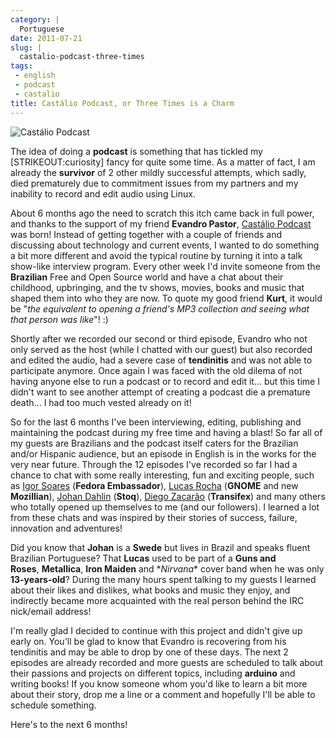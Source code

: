```yaml
---
category: |
  Portuguese
date: 2011-07-21
slug: |
  castalio-podcast-three-times
tags:
 - english
 - podcast
 - castalio
title: Castálio Podcast, or Three Times is a Charm
---
```


![Castálio Podcast](http://farm6.static.flickr.com/5149/5574058090_18863ca261_d.jpg)

The idea of doing a **podcast** is something that has tickled my
\[STRIKEOUT:curiosity\] fancy for quite some time. As a matter of fact,
I am already the **survivor** of 2 other mildly successful attempts,
which sadly, died prematurely due to commitment issues from my partners
and my inability to record and edit audio using Linux.

About 6 months ago the need to scratch this itch came back in full
power, and thanks to the support of my friend **Evandro Pastor**,
[Castálio Podcast](http://www.castalio.info/) was born! Instead of
getting together with a couple of friends and discussing about
technology and current events, I wanted to do something a bit more
different and avoid the typical routine by turning it into a talk
show-like interview program. Every other week I'd invite someone from
the **Brazilian** Free and Open Source world and have a chat about their
childhood, upbringing, and the tv shows, movies, books and music that
shaped them into who they are now. To quote my good friend **Kurt**, it
would be "*the equivalent to opening a friend's MP3 collection and
seeing what that person was like*"! :)

Shortly after we recorded our second or third episode, Evandro who not
only served as the host (while I chatted with our guest) but also
recorded and edited the audio, had a severe case of **tendinitis** and
was not able to participate anymore. Once again I was faced with the old
dilema of not having anyone else to run a podcast or to record and edit
it... but this time I didn't want to see another attempt of creating a
podcast die a premature death... I had too much vested already on it!

So for the last 6 months I've been interviewing, editing, publishing and
maintaining the podcast during my free time and having a blast! So far
all of my guests are Brazilians and the podcast itself caters for the
Brazilian and/or Hispanic audience, but an episode in English is in the
works for the very near future. Through the 12 episodes I've recorded so
far I had a chance to chat with some really interesting, fun and
exciting people, such as [Igor Soares](http://igorsoares.com/) (**Fedora
Embassador**), [Lucas Rocha](http://lucasr.org/blog/) (**GNOME** and new
**Mozillian**), [Johan Dahlin](http://blogs.gnome.org/johan/)
(**Stoq**), [Diego Zacarão](http://diegobz.net/) (**Transifex**) and
many others who totally opened up themselves to me (and our followers).
I learned a lot from these chats and was inspired by their stories of
success, failure, innovation and adventures!

Did you know that **Johan** is a **Swede** but lives in Brazil and
speaks fluent Brazilian Portuguese? That **Lucas** used to be part of
a **Guns and Roses**, **Metallica**, **Iron
Maiden** and \**Nirvana*\* cover band when he was only **13-years-old**?
During the many hours spent talking to my guests I learned about their
likes and dislikes, what books and music they enjoy, and indirectly
became more acquainted with the real person behind the IRC nick/email
address!

I'm really glad I decided to continue with this project and didn't give
up early on. You'll be glad to know that Evandro is recovering from his
tendinitis and may be able to drop by one of these days. The next 2
episodes are already recorded and more guests are scheduled to talk
about their passions and projects on different topics, including
**arduino** and writing books! If you know someone whom you'd like to
learn a bit more about their story, drop me a line or a comment and
hopefully I'll be able to schedule something.

Here's to the next 6 months!
